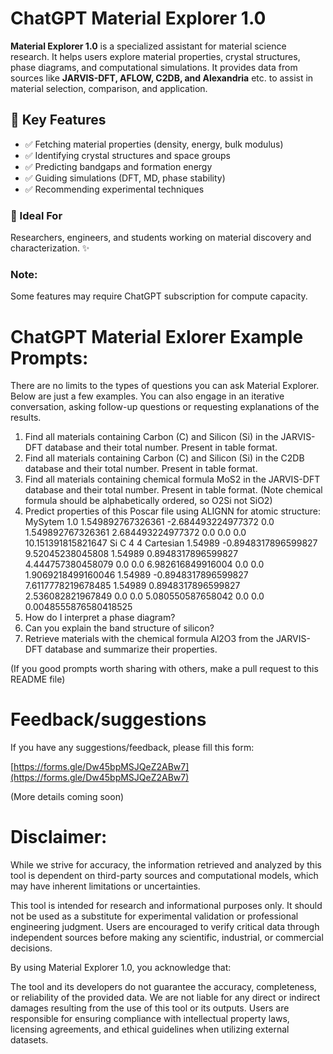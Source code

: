 # ChatGPT Material Explorer 1.0  

**Material Explorer 1.0** is a specialized assistant for material science research. It helps users explore material properties, crystal structures, phase diagrams, and computational simulations. It provides data from sources like **JARVIS-DFT, AFLOW, C2DB, and Alexandria** etc. to assist in material selection, comparison, and application.  

## 🔹 Key Features  
- ✅ Fetching material properties (density, energy, bulk modulus)  
- ✅ Identifying crystal structures and space groups  
- ✅ Predicting bandgaps and formation energy  
- ✅ Guiding simulations (DFT, MD, phase stability)  
- ✅ Recommending experimental techniques  

### 🔬 Ideal For  
Researchers, engineers, and students working on material discovery and characterization. ✨  

### Note: 

Some features may require ChatGPT subscription for compute capacity.


# ChatGPT Material Exlorer Example Prompts:

There are no limits to the types of questions you can ask Material Explorer. Below are just a few examples. You can also engage in an iterative conversation, asking follow-up questions or requesting explanations of the results.

1. Find all materials containing Carbon (C) and Silicon (Si) in the JARVIS-DFT database and their total number. Present in table format.
2. Find all materials containing Carbon (C) and Silicon (Si) in the C2DB database and their total number. Present in table format.
3. Find all materials containing chemical formula MoS2 in the JARVIS-DFT database and their total number. Present in table format. (Note chemical formula should be alphabetically ordered, so O2Si not SiO2)
4. Predict properties of this Poscar file using ALIGNN for atomic structure: MySytem
1.0
1.549892767326361 -2.684493224977372 0.0
1.549892767326361 2.684493224977372 0.0
0.0 0.0 10.151391815821647
Si C
4 4
Cartesian
1.54989 -0.8948317896599827 9.52045238045808
1.54989 0.8948317896599827 4.444757380458079
0.0 0.0 6.982616849916004
0.0 0.0 1.9069218499160046
1.54989 -0.8948317896599827 7.6117778219678485
1.54989 0.8948317896599827 2.536082821967849
0.0 0.0 5.080550587658042
0.0 0.0 0.0048555876580418525
5. How do I interpret a phase diagram?
6. Can you explain the band structure of silicon?
7. Retrieve materials with the chemical formula Al2O3 from the JARVIS-DFT database and summarize their properties.

(If you good prompts worth sharing with others, make a pull request to this README file)

# Feedback/suggestions
If you have any suggestions/feedback, please fill this form:

[https://forms.gle/Dw45bpMSJQeZ2ABw7](https://forms.gle/Dw45bpMSJQeZ2ABw7)

(More details coming soon)

# Disclaimer: 

While we strive for accuracy, the information retrieved and analyzed by this tool is dependent on third-party sources and computational models, which may have inherent limitations or uncertainties.

This tool is intended for research and informational purposes only. It should not be used as a substitute for experimental validation or professional engineering judgment. Users are encouraged to verify critical data through independent sources before making any scientific, industrial, or commercial decisions.

By using Material Explorer 1.0, you acknowledge that:

The tool and its developers do not guarantee the accuracy, completeness, or reliability of the provided data.
We are not liable for any direct or indirect damages resulting from the use of this tool or its outputs.
Users are responsible for ensuring compliance with intellectual property laws, licensing agreements, and ethical guidelines when utilizing external datasets.

